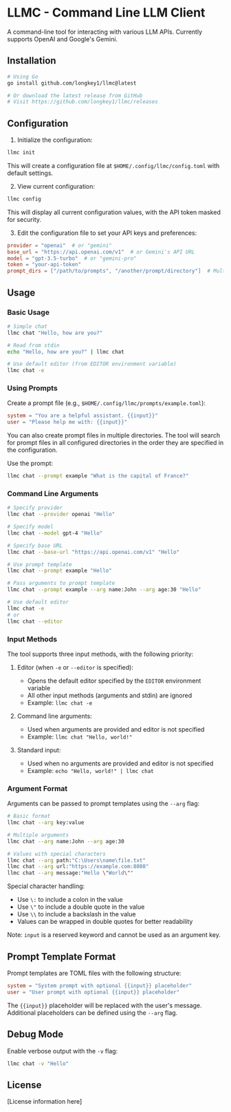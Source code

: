 # LLMC - Command Line LLM Client

A command-line tool for interacting with various LLM APIs. Currently supports OpenAI and Google's Gemini.

## Installation

```bash
# Using Go
go install github.com/longkey1/llmc@latest

# Or download the latest release from GitHub
# Visit https://github.com/longkey1/llmc/releases
```

## Configuration

1. Initialize the configuration:
```bash
llmc init
```

This will create a configuration file at `$HOME/.config/llmc/config.toml` with default settings.

2. View current configuration:
```bash
llmc config
```

This will display all current configuration values, with the API token masked for security.

3. Edit the configuration file to set your API keys and preferences:
```toml
provider = "openai"  # or "gemini"
base_url = "https://api.openai.com/v1"  # or Gemini's API URL
model = "gpt-3.5-turbo"  # or "gemini-pro"
token = "your-api-token"
prompt_dirs = ["/path/to/prompts", "/another/prompt/directory"]  # Multiple directories supported
```

## Usage

### Basic Usage

```bash
# Simple chat
llmc chat "Hello, how are you?"

# Read from stdin
echo "Hello, how are you?" | llmc chat

# Use default editor (from EDITOR environment variable)
llmc chat -e
```

### Using Prompts

Create a prompt file (e.g., `$HOME/.config/llmc/prompts/example.toml`):
```toml
system = "You are a helpful assistant. {{input}}"
user = "Please help me with: {{input}}"
```

You can also create prompt files in multiple directories. The tool will search for prompt files in all configured directories in the order they are specified in the configuration.

Use the prompt:
```bash
llmc chat --prompt example "What is the capital of France?"
```

### Command Line Arguments

```bash
# Specify provider
llmc chat --provider openai "Hello"

# Specify model
llmc chat --model gpt-4 "Hello"

# Specify base URL
llmc chat --base-url "https://api.openai.com/v1" "Hello"

# Use prompt template
llmc chat --prompt example "Hello"

# Pass arguments to prompt template
llmc chat --prompt example --arg name:John --arg age:30 "Hello"

# Use default editor
llmc chat -e
# or
llmc chat --editor
```

### Input Methods

The tool supports three input methods, with the following priority:

1. Editor (when `-e` or `--editor` is specified):
   - Opens the default editor specified by the `EDITOR` environment variable
   - All other input methods (arguments and stdin) are ignored
   - Example: `llmc chat -e`

2. Command line arguments:
   - Used when arguments are provided and editor is not specified
   - Example: `llmc chat "Hello, world!"`

3. Standard input:
   - Used when no arguments are provided and editor is not specified
   - Example: `echo "Hello, world!" | llmc chat`

### Argument Format

Arguments can be passed to prompt templates using the `--arg` flag:

```bash
# Basic format
llmc chat --arg key:value

# Multiple arguments
llmc chat --arg name:John --arg age:30

# Values with special characters
llmc chat --arg path:"C:\Users\name\file.txt"
llmc chat --arg url:"https://example.com:8080"
llmc chat --arg message:"Hello \"World\""
```

Special character handling:
- Use `\:` to include a colon in the value
- Use `\"` to include a double quote in the value
- Use `\\` to include a backslash in the value
- Values can be wrapped in double quotes for better readability

Note: `input` is a reserved keyword and cannot be used as an argument key.

## Prompt Template Format

Prompt templates are TOML files with the following structure:
```toml
system = "System prompt with optional {{input}} placeholder"
user = "User prompt with optional {{input}} placeholder"
```

The `{{input}}` placeholder will be replaced with the user's message. Additional placeholders can be defined using the `--arg` flag.

## Debug Mode

Enable verbose output with the `-v` flag:
```bash
llmc chat -v "Hello"
```

## License

[License information here]
